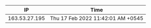  | IP      | Time |
| ----------- | ----------- |
| 163.53.27.195      | Thu 17 Feb 2022 11:42:01 AM +0545       |
